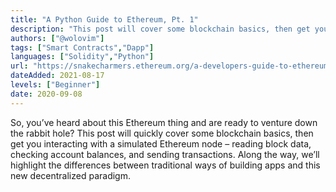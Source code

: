 ```yaml
---
title: "A Python Guide to Ethereum, Pt. 1"
description: "This post will cover some blockchain basics, then get you interacting with a simulated Ethereum node using Python"
authors: ["@wolovim"]
tags: ["Smart Contracts","Dapp"]
languages: ["Solidity","Python"]
url: "https://snakecharmers.ethereum.org/a-developers-guide-to-ethereum-pt-1/"
dateAdded: 2021-08-17
levels: ["Beginner"]
date: 2020-09-08
---
```


So, you’ve heard about this Ethereum thing and are ready to venture down the rabbit hole? This post will quickly cover some blockchain basics, then get you interacting with a simulated Ethereum node – reading block data, checking account balances, and sending transactions. Along the way, we’ll highlight the differences between traditional ways of building apps and this new decentralized paradigm.
